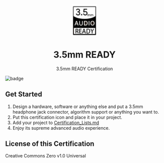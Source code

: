 <div align="center"><img width="80" src="media/3.5cer_50x63.png" alt="3.5cer_50x63"></div>
<h1 align="center"><b>3.5mm READY</b></h1>
<p align="center">3.5mm READY Certification</p>

![badge](https://img.shields.io/badge/3.5mm-Ready-%23FF4D5B.svg?style=flat-square)

## Get Started

1. Design a hardware, software or anything else and put a 3.5mm headphone jack connector, algorithm support or anything you want to.
2. Put this certification icon and place it in your project.
3. Add your project to [Certification_Lists.md](certifications/Certification_Lists.md)
4. Enjoy its supreme advanced audio experience.

## License of this Certification

Creative Commons Zero v1.0 Universal



